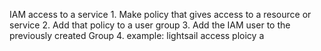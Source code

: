 IAM access to a service
    1. Make policy that gives access to a resource or service
    2. Add that policy to a user group
    3. Add the IAM user to the previously created Group
    4. example: lightsail access ploicy a
